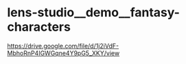 # lens-studio__demo__fantasy-characters

https://drive.google.com/file/d/1j2iVdF-MbhoRnP4IGWGqne4Y9pG5_XKY/view
